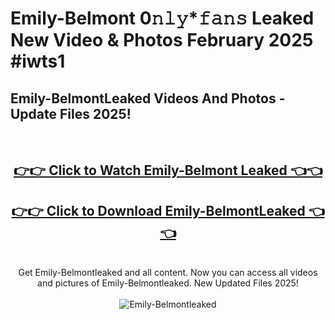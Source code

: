 # Emily-Belmont 0𝚗𝚕𝚢*𝚏𝚊𝚗𝚜 Leaked New Video & Photos February 2025 #iwts1

<h2>Emily-BelmontLeaked Videos And Photos - Update Files 2025!</h2>
<br>
<div align="center">
<h2><a href="https://mediaupload.pro?title=Emily-Belmont&ref=11F" rel="nofollow">👉👉 Click to Watch Emily-Belmont Leaked 👈👈</a></h2>
<h2><a href="https://mediaupload.pro?title=Emily-Belmont&ref=11F" rel="nofollow">👉👉 Click to Download Emily-BelmontLeaked 👈👈</a></h2>
<br>
Get Emily-Belmontleaked and all content. Now you can access all videos and pictures of Emily-Belmontleaked. New Updated Files 2025!
<br>
<br>
<a href="https://mediaupload.pro?title=Emily-Belmont&ref=11F" rel="nofollow" data-target="animated-image.originalLink"><img src="https://i.ibb.co/Gkj2r4b/banner.png" alt="Emily-Belmontleaked" style="max-width: 100%; display: inline-block;" data-target="animated-image.originalImage"></a>
</div>
<br>

